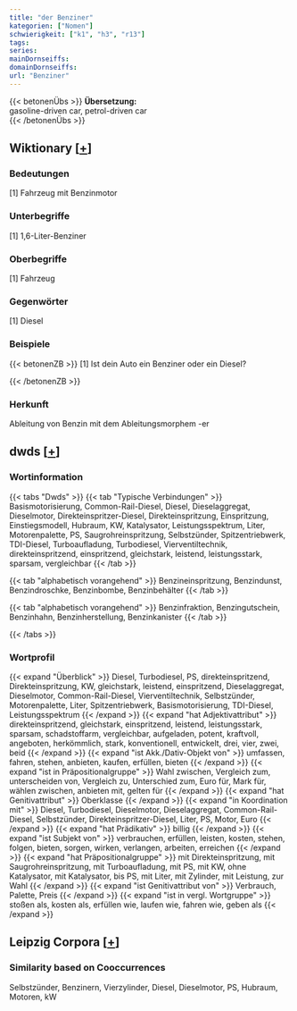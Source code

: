 ```yaml
---
title: "der Benziner"
kategorien: ["Nomen"]
schwierigkeit: ["k1", "h3", "r13"]
tags:
series:
mainDornseiffs:
domainDornseiffs:
url: "Benziner"
---
```


{{< betonenÜbs >}}
**Übersetzung:**  
gasoline-driven car, petrol-driven car  
{{< /betonenÜbs >}}

## Wiktionary [[+](https://de.wiktionary.org/wiki/Benziner)]

### Bedeutungen
[1] Fahrzeug mit Benzinmotor  

### Unterbegriffe
[1] 1,6-Liter-Benziner  

### Oberbegriffe
[1] Fahrzeug  

### Gegenwörter
[1] Diesel  

### Beispiele
{{< betonenZB >}}
[1] Ist dein Auto ein Benziner oder ein Diesel?  

{{< /betonenZB >}}
### Herkunft
Ableitung von Benzin mit dem Ableitungsmorphem -er  



## dwds [[+](https://www.dwds.de/wb/Benziner)]

### Wortinformation
{{< tabs "Dwds" >}}
{{< tab "Typische Verbindungen" >}}
Basismotorisierung, Common-Rail-Diesel, Diesel, Dieselaggregat, Dieselmotor, Direkteinspritzer-Diesel, Direkteinspritzung, Einspritzung, Einstiegsmodell, Hubraum, KW, Katalysator, Leistungsspektrum, Liter, Motorenpalette, PS, Saugrohreinspritzung, Selbstzünder, Spitzentriebwerk, TDI-Diesel, Turboaufladung, Turbodiesel, Vierventiltechnik, direkteinspritzend, einspritzend, gleichstark, leistend, leistungsstark, sparsam, vergleichbar
{{< /tab >}}

{{< tab "alphabetisch vorangehend" >}}
Benzineinspritzung, Benzindunst, Benzindroschke, Benzinbombe, Benzinbehälter
{{< /tab >}}

{{< tab "alphabetisch vorangehend" >}}
Benzinfraktion, Benzingutschein, Benzinhahn, Benzinherstellung, Benzinkanister
{{< /tab >}}

{{< /tabs >}}

### Wortprofil
{{< expand "Überblick" >}} Diesel, Turbodiesel, PS, direkteinspritzend, Direkteinspritzung, KW, gleichstark, leistend, einspritzend, Dieselaggregat, Dieselmotor, Common-Rail-Diesel, Vierventiltechnik, Selbstzünder, Motorenpalette, Liter, Spitzentriebwerk, Basismotorisierung, TDI-Diesel, Leistungsspektrum {{< /expand >}}
{{< expand "hat Adjektivattribut" >}} direkteinspritzend, gleichstark, einspritzend, leistend, leistungsstark, sparsam, schadstoffarm, vergleichbar, aufgeladen, potent, kraftvoll, angeboten, herkömmlich, stark, konventionell, entwickelt, drei, vier, zwei, beid {{< /expand >}}
{{< expand "ist Akk./Dativ-Objekt von" >}} umfassen, fahren, stehen, anbieten, kaufen, erfüllen, bieten {{< /expand >}}
{{< expand "ist in Präpositionalgruppe" >}} Wahl zwischen, Vergleich zum, unterscheiden von, Vergleich zu, Unterschied zum, Euro für, Mark für, wählen zwischen, anbieten mit, gelten für {{< /expand >}}
{{< expand "hat Genitivattribut" >}} Oberklasse {{< /expand >}}
{{< expand "in Koordination mit" >}} Diesel, Turbodiesel, Dieselmotor, Dieselaggregat, Common-Rail-Diesel, Selbstzünder, Direkteinspritzer-Diesel, Liter, PS, Motor, Euro {{< /expand >}}
{{< expand "hat Prädikativ" >}} billig {{< /expand >}}
{{< expand "ist Subjekt von" >}} verbrauchen, erfüllen, leisten, kosten, stehen, folgen, bieten, sorgen, wirken, verlangen, arbeiten, erreichen {{< /expand >}}
{{< expand "hat Präpositionalgruppe" >}} mit Direkteinspritzung, mit Saugrohreinspritzung, mit Turboaufladung, mit PS, mit KW, ohne Katalysator, mit Katalysator, bis PS, mit Liter, mit Zylinder, mit Leistung, zur Wahl {{< /expand >}}
{{< expand "ist Genitivattribut von" >}} Verbrauch, Palette, Preis {{< /expand >}}
{{< expand "ist in vergl. Wortgruppe" >}} stoßen als, kosten als, erfüllen wie, laufen wie, fahren wie, geben als {{< /expand >}}

## Leipzig Corpora [[+](https://corpora.uni-leipzig.de/en/res?word=Benziner&corpusId=deu_newscrawl-public_2018)]


### Similarity based on Cooccurrences
Selbstzünder, Benzinern, Vierzylinder, Diesel, Dieselmotor, PS, Hubraum, Motoren, kW

